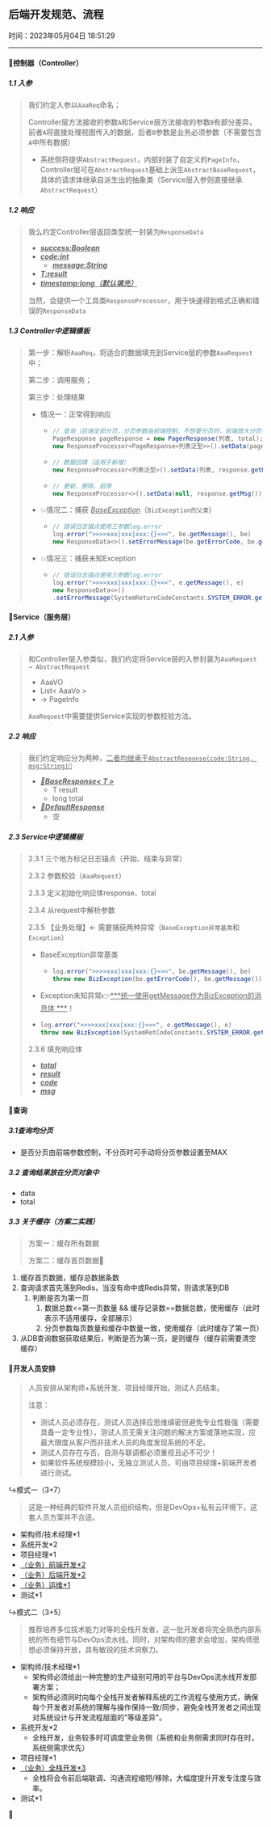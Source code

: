 ## 后端开发规范、流程

时间：2023年05月04日 18:51:29

---

#### 🌵控制器（Controller）

##### 1.1 入参

> 我们约定入参以`AaaReq`命名；
>
> Controller层方法接收的参数`A`和Service层方法接收的参数`B`有部分差异，前者`A`将直接处理视图传入的数据，后者`B`参数是业务必须参数（不需要包含`A`中所有数据）
>
> - 系统侧将提供`AbstractRequest`，内部封装了自定义的`PageInfo`，Controller层可在`AbstractRequest`基础上派生`AbstractBaseRequest`，具体的请求体继承自派生出的抽象类（Service层入参则直接继承`AbstractRequest`）

##### 1.2 响应

> 我么约定Controller层返回类型统一封装为`ResponseData`
>
> - *<u>**success:Boolean**</u>*
> - *<u>**code:int**</u>*
>   - *<u>**message:String**</u>*
> - *<u>**T:result**</u>*
> - *<u>**timestamp:long（默认填充）**</u>*
>
> 当然，会提供一个工具类`ResponseProcessor`，用于快速得到格式正确和错误的`ResponseData`

##### 1.3 Controller中逻辑模板

> 第一步：解析`AaaReq`，将适合的数据填充到Service层的参数`AaaRequest`中；
>
> 第二步：调用服务；
>
> 第三步：处理结果
>
> - 情况一：正常得到响应
>
>   - ```java
>     // 查询（后端全部分页，分页参数由前端控制，不想要分页时，前端放大分页参数即可）
>     PageResponse pageResponse = new PagerResponse(列表, total);
>     new ResponseProcessor<PageResponse<列表泛型>>().setData(pageResponse, response.getMsg())
>     ```
>
>   - ```java
>     // 数据回填（适用于新增）
>     new ResponseProcessor<列表泛型>().setData(列表, response.getMsg())
>     ```
>
>   - ```java
>     // 更新、删除、启停
>     new ResponseProcessor<>().setData(null, response.getMsg())
>     ```
>
> - 💥情况二：捕获 <u>*BaseException*</u>（`BizException的父类`）
>
>   - ```java
>     // 错误日志锚点使用三参数log.error
>     log.error(">>>>xxx|xxx|xxx:{}<<<", be.getMessage(), be)
>     new ResponseData<>().setErrorMessage(be.getErrorCode, be.getMessage);
>     ```
>
> - 💥情况三：捕获未知Exception
>
>   - ```java
>     // 错误日志锚点使用三参数log.error
>     log.error(">>>>xxx|xxx|xxx:{}<<<", e.getMessage(), e)
>     new ResponseData<>()
>     .setErrorMessage(SystemReturnCodeConstants.SYSTEM_ERROR.getCode(),SystemReturnCodeConstants.SYSTEM_ERROR.getMessage());
>     ```





#### 🌵Service（服务层）

##### 2.1 入参

> 和Controller层入参类似，我们约定将Service层的入参封装为`AaaRequest → AbstractRequest`
>
> - AaaVO
> - List< AaaVo >
> - → PageInfo
>
> `AaaRequest`中需要提供Service实现的参数校验方法。

##### 2.2 响应

> 我们约定响应分为两种，<u>二者均继承于`AbstractResponse(code:String, msg:String)🔔`</u>
>
> - ***<u>🎁BaseResponse< T ></u>***
>   - T result
>   - long total
> - ***<u>🎁DefaultResponse</u>***
>   - 空

##### 2.3 Service中逻辑模板

> 2.3.1 三个地方标记日志锚点（开始、结束与异常）
>
> 2.3.2 参数校验（`AaaRequest`）
>
> 2.3.3 定义初始化响应体response、total
>
> 2.3.4 从request中解析参数
>
> 2.3.5 【业务处理】← 需要捕获两种异常（`BaseException异常基类`和`Exception`）
>
> - BaseException异常基类
>
>   - ```java
>     log.error(">>>>xxx|xxx|xxx:{}<<<", be.getMessage(), be)
>     throw new BizException(be.getErrorCode(), be.getMessage())
>     ```
>
> -  Exception未知异常👉<u>***统一使用getMessage作为BizException的消息体 ***</u>！
>
>   -  ```java
>      log.error(">>>>xxx|xxx|xxx:{}<<<", e.getMessage(), e)
>      throw new BizException(SystemRetCodeConstants.SYSTEM_ERROR.getCode(), e.getMessage())
>      ```
>
> 2.3.6 填充响应体
>
> - <u>***total***</u>
> - <u>***result***</u>
> - <u>***code***</u>
> - <u>***msg***</u>





#### 🌵查询

##### 3.1查询均分页

- 是否分页由前端参数控制，不分页时可手动将分页参数设置至MAX

##### 3.2 查询结果放在分页对象中

- data
- total

##### 3.3 关于缓存（方案二实践）

> 方案一：缓存所有数据
>
> 方案二：缓存首页数据🚀

1. 缓存首页数据，缓存总数据条数
2. 查询请求首先落到Redis，当没有命中或Redis异常，则请求落到DB
   1. 判断是否为第一页
      1. 数据总数<=第一页数量 && 缓存记录数==数据总数，使用缓存（此时表示不适用缓存，全部展示）
      2. 分页参数每页数量和缓存中数量一致，使用缓存（此时缓存了第一页）
3. 从DB查询数据获取结果后，判断是否为第一页，是则缓存（缓存前需要清空缓存）





#### 🌵开发人员安排

> 人员安排从架构师+系统开发、项目经理开始，测试人员结束。
>
> 注意：
>
> - 测试人员必须存在，测试人员选择应思维缜密但避免专业性极强（需要具备一定专业性），测试人员无需关注问题的解决方案或落地实现，应最大限度从客户而非技术人员的角度发现系统的不足。
> - 测试人员存在与否，自测与联调都必须重视且必不可少！
> - 如果软件系统规模较小，无独立测试人员，可由项目经理+前端开发者进行测试。

↪️模式一（3+7）

> 这是一种经典的软件开发人员组织结构，但是DevOps+私有云环境下，这套人员方案并不合适。

- 架构师/技术经理*1
- 系统开发*2
- 项目经理*1
- <u>（业务）前端开发*2</u>
- <u>（业务）后端开发*2</u>
- <u>（业务）运维*1</u>
- 测试*1

↪️模式二（3+5）

> 推荐培养多位技术能力对等的全栈开发者，这一批开发者将完全熟悉内部系统的所有细节与DevOps流水线。同时，对架构师的要求会增加，架构师思想必须保持开放，具有敏锐的技术洞察力。

- 架构师/技术经理*1
  - 架构师必须给出一种完整的生产级别可用的平台与DevOps流水线开发部署方案；
  - 架构师必须同时向每个全栈开发者解释系统的工作流程与使用方式，确保每个开发者对系统的理解与操作保持一致/同步，避免全栈开发者之间出现对系统设计与开发流程层面的"等级差异"。
- 系统开发*2
  - 全栈开发，业务较多时可调度至业务侧（系统和业务侧需求同时存在时，系统侧需求优先）
- 项目经理*1
- <u>（业务）全栈开发*3</u>
  - 全栈将会令前后端联调、沟通流程缩短/移除，大幅度提升开发专注度与效率。
- 测试*1









🌵















